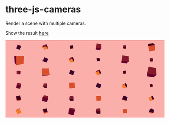 # three-js-cameras

Render a scene with multiple cameras.

Show the result [here](https://guillaume-gomez.github.io/POV-ThreeJs/dist/)

![preview](preview.png)

